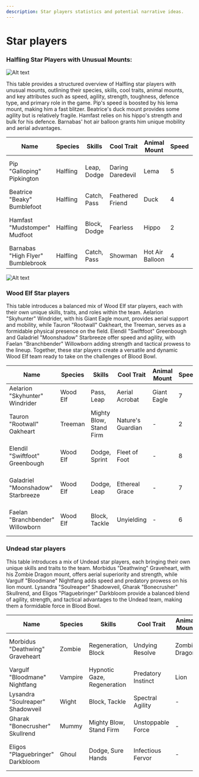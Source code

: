 ```yaml
---
description: Star players statistics and potential narrative ideas.
---
```


# Star players

### Halfling Star Players with Unusual Mounts:

![Alt text](../Images/balloon\_rider.jpeg)

This table provides a structured overview of Halfling star players with unusual mounts, outlining their species, skills, cool traits, animal mounts, and key attributes such as speed, agility, strength, toughness, defence type, and primary role in the game. Pip's speed is boosted by his lema mount, making him a fast blitzer. Beatrice's duck mount provides some agility but is relatively fragile. Hamfast relies on his hippo's strength and bulk for his defence. Barnabas' hot air balloon grants him unique mobility and aerial advantages.

<table><thead><tr><th width="167">Name</th><th>Species</th><th>Skills</th><th width="133">Cool Trait</th><th>Animal Mount</th><th>Speed</th><th>Agility</th><th>Strength</th><th>Toughness</th><th>Defense Type</th><th>Primary Role</th></tr></thead><tbody><tr><td>Pip "Galloping" Pipkington</td><td>Halfling</td><td>Leap, Dodge</td><td>Daring Daredevil</td><td>Lema</td><td>5</td><td>4</td><td>3</td><td>3</td><td>Evasive (dodges and mount speed)</td><td>Blitzer</td></tr><tr><td>Beatrice "Beaky" Bumblefoot</td><td>Halfling</td><td>Catch, Pass</td><td>Feathered Friend</td><td>Duck</td><td>4</td><td>5</td><td>2</td><td>2</td><td>Balanced (agility and mount)</td><td>Catcher</td></tr><tr><td>Hamfast "Mudstomper" Mudfoot</td><td>Halfling</td><td>Block, Dodge</td><td>Fearless</td><td>Hippo</td><td>2</td><td>2</td><td>5</td><td>5</td><td>Strength-based (hippo assistance)</td><td>Lineman</td></tr><tr><td>Barnabas "High Flyer" Bumblebrook</td><td>Halfling</td><td>Catch, Pass</td><td>Showman</td><td>Hot Air Balloon</td><td>4</td><td>4</td><td>3</td><td>2</td><td>Evasive (mobility and height)</td><td>Catcher</td></tr></tbody></table>



![Alt text](../Images/Rabit\_rider.webp)

### Wood Elf Star players

This table introduces a balanced mix of Wood Elf star players, each with their own unique skills, traits, and roles within the team. Aelarion "Skyhunter" Windrider, with his Giant Eagle mount, provides aerial support and mobility, while Tauron "Rootwall" Oakheart, the Treeman, serves as a formidable physical presence on the field. Elendil "Swiftfoot" Greenbough and Galadriel "Moonshadow" Starbreeze offer speed and agility, with Faelan "Branchbender" Willowborn adding strength and tactical prowess to the lineup. Together, these star players create a versatile and dynamic Wood Elf team ready to take on the challenges of Blood Bowl.

<table><thead><tr><th width="216">Name</th><th>Species</th><th width="139">Skills</th><th width="137">Cool Trait</th><th>Animal Mount</th><th>Speed</th><th>Agility</th><th>Strength</th><th>Toughness</th><th>Defense Type</th><th>Primary Role</th></tr></thead><tbody><tr><td>Aelarion "Skyhunter" Windrider</td><td>Wood Elf</td><td>Pass, Leap</td><td>Aerial Acrobat</td><td>Giant Eagle</td><td>7</td><td>5</td><td>3</td><td>3</td><td>Evasive (aerial mobility)</td><td>Thrower</td></tr><tr><td>Tauron "Rootwall" Oakheart</td><td>Treeman</td><td>Mighty Blow, Stand Firm</td><td>Nature's Guardian</td><td>-</td><td>2</td><td>1</td><td>6</td><td>9</td><td>Immovable (physical presence)</td><td>Lineman</td></tr><tr><td>Elendil "Swiftfoot" Greenbough</td><td>Wood Elf</td><td>Dodge, Sprint</td><td>Fleet of Foot</td><td>-</td><td>8</td><td>4</td><td>2</td><td>2</td><td>Evasive (speed and agility)</td><td>Catcher</td></tr><tr><td>Galadriel "Moonshadow" Starbreeze</td><td>Wood Elf</td><td>Dodge, Leap</td><td>Ethereal Grace</td><td>-</td><td>7</td><td>5</td><td>3</td><td>3</td><td>Evasive (agility and stealth)</td><td>Blitzer</td></tr><tr><td>Faelan "Branchbender" Willowborn</td><td>Wood Elf</td><td>Block, Tackle</td><td>Unyielding</td><td>-</td><td>6</td><td>4</td><td>3</td><td>3</td><td>Balanced (strength and agility)</td><td>Blitzer</td></tr></tbody></table>



### Undead star players

This table introduces a mix of Undead star players, each bringing their own unique skills and traits to the team. Morbidus "Deathwing" Graveheart, with his Zombie Dragon mount, offers aerial superiority and strength, while Vargulf "Bloodmane" Nightfang adds speed and predatory prowess on his lion mount. Lysandra "Soulreaper" Shadowveil, Gharak "Bonecrusher" Skullrend, and Eligos "Plaguebringer" Darkbloom provide a balanced blend of agility, strength, and tactical advantages to the Undead team, making them a formidable force in Blood Bowl.

<table><thead><tr><th width="172">Name</th><th>Species</th><th width="152">Skills</th><th>Cool Trait</th><th>Animal Mount</th><th>Speed</th><th>Agility</th><th>Strength</th><th>Toughness</th><th>Defense Type</th><th>Primary Role</th></tr></thead><tbody><tr><td>Morbidus "Deathwing" Graveheart</td><td>Zombie</td><td>Regeneration, Block</td><td>Undying Resolve</td><td>Zombie Dragon</td><td>6</td><td>3</td><td>4</td><td>4</td><td>Strength-based (dragon's might)</td><td>Blitzer</td></tr><tr><td>Vargulf "Bloodmane" Nightfang</td><td>Vampire</td><td>Hypnotic Gaze, Regeneration</td><td>Predatory Instinct</td><td>Lion</td><td>7</td><td>4</td><td>4</td><td>4</td><td>Balanced (speed and strength)</td><td>Blitzer</td></tr><tr><td>Lysandra "Soulreaper" Shadowveil</td><td>Wight</td><td>Block, Tackle</td><td>Spectral Agility</td><td>-</td><td>6</td><td>4</td><td>3</td><td>8</td><td>Evasive (agility and resilience)</td><td>Lineman</td></tr><tr><td>Gharak "Bonecrusher" Skullrend</td><td>Mummy</td><td>Mighty Blow, Stand Firm</td><td>Unstoppable Force</td><td>-</td><td>3</td><td>1</td><td>5</td><td>9</td><td>Immovable (physical dominance)</td><td>Lineman</td></tr><tr><td>Eligos "Plaguebringer" Darkbloom</td><td>Ghoul</td><td>Dodge, Sure Hands</td><td>Infectious Fervor</td><td>-</td><td>7</td><td>3</td><td>3</td><td>7</td><td>Evasive (speed and ball handling)</td><td>Catcher</td></tr></tbody></table>

